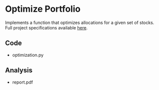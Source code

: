 # Optimize Portfolio
Implements a function that optimizes allocations for a given set of stocks. Full project specifications available [here](http://quantsoftware.gatech.edu/Optimize_something).

## Code
- optimization.py

## Analysis
- report.pdf
